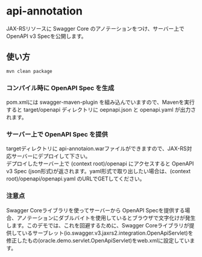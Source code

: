 # api-annotation

JAX-RSリソースに Swagger Core のアノテーションをつけ、サーバー上でOpenAPI v3 Specを公開します。

## 使い方

```sh
mvn clean package
```

### コンパイル時に OpenAPI Spec を生成

pom.xmlには swagger-maven-plugin を組み込んでいますので、Mavenを実行すると target/openapi ディレクトリに oepnapi.json と openapi.yaml が出力されます。

### サーバー上で OpenAPI Spec を提供

targetディレクトリに api-annotaion.warファイルができますので、JAX-RS対応サーバーにデプロイして下さい。  
デプロイしたサーバー上で (context root)/openapi にアクセスすると OpenAPI v3 Spec (json形式)が返されます。yaml形式で取り出したい場合は、(context root)/openapi/openapi.yaml のURLでGETしてください。  
  
### 注意点

Swagger Coreライブラリを使ってサーバーから OpenAPI Specを提供する場合、アノテーションにダブルバイトを使用しているとブラウザで文字化けが発生します。このデモでは、これを回避するために、Swagger Coreライブラリが提供しているサーブレット(io.swagger.v3.jaxrs2.integration.OpenApiServlet)を修正したもの(oracle.demo.servlet.OpenApiServlet)をweb.xmlに設定しています。